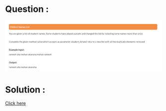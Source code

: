 # Question :
![distinct names list](https://github.com/prabhu30/coding/blob/main/Edyst/Python%20-%20Intro%20to%20Advanced/84_distinct%20names%20list/image.png)

# Solution :
[Click here](https://github.com/prabhu30/coding/blob/main/Edyst/Python%20-%20Intro%20to%20Advanced/84_distinct%20names%20list/solution.py)
